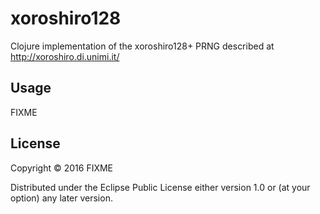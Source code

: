 # xoroshiro128

Clojure implementation of the xoroshiro128+ PRNG described at http://xoroshiro.di.unimi.it/

## Usage

FIXME

## License

Copyright © 2016 FIXME

Distributed under the Eclipse Public License either version 1.0 or (at
your option) any later version.
